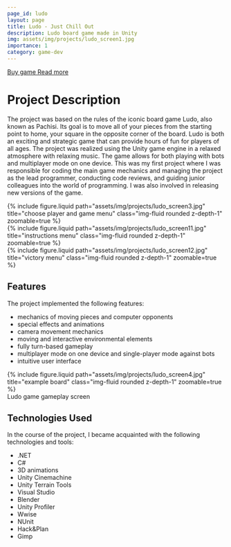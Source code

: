 ```yaml
---
page_id: ludo
layout: page
title: Ludo - Just Chill Out
description: Ludo board game made in Unity
img: assets/img/projects/ludo_screen1.jpg
importance: 1
category: game-dev
---
```


<div class="links">
  <a href="https://www.nintendo.com/us/store/products/ludo-game-just-chill-out-switch/" class="btn btn-amber btn-sm z-depth-0" role="button">Buy game <i class="fa fa-cart-shopping"></i></a>
   <a href="http://farmind.pl/en/just-chill-out/" class="btn btn-amber btn-sm z-depth-0" role="button">Read more <i class="fa fa-book"></i></a>
</div>

# Project Description

The project was based on the rules of the iconic board game Ludo, also known as Pachisi. Its goal is to move all of your pieces from the starting point to home, your square in the opposite corner of the board. Ludo is both an exciting and strategic game that can provide hours of fun for players of all ages. The project was realized using the Unity game engine in a relaxed atmosphere with relaxing music. The game allows for both playing with bots and multiplayer mode on one device. This was my first project where I was responsible for coding the main game mechanics and managing the project as the lead programmer, conducting code reviews, and guiding junior colleagues into the world of programming. I was also involved in releasing new versions of the game.

<div class="row">
    <div class="col-sm mt-3 mt-md-0">
        {% include figure.liquid  path="assets/img/projects/ludo_screen3.jpg" title="choose player and game menu" class="img-fluid rounded z-depth-1" zoomable=true %}
    </div>
    <div class="col-sm mt-3 mt-md-0">
        {% include figure.liquid path="assets/img/projects/ludo_screen11.jpg" title="instructions menu" class="img-fluid rounded z-depth-1" zoomable=true %}
    </div>
    <div class="col-sm mt-3 mt-md-0">
        {% include figure.liquid path="assets/img/projects/ludo_screen12.jpg" title="victory menu" class="img-fluid rounded z-depth-1" zoomable=true %}
    </div>
</div>

## Features

The project implemented the following features:

- mechanics of moving pieces and computer opponents
- special effects and animations
- camera movement mechanics
- moving and interactive environmental elements
- fully turn-based gameplay
- multiplayer mode on one device and single-player mode against bots
- intuitive user interface

<div class="row justify-content-sm-center">
    <div class="col-sm-8 mt-3 mt-md-0">
        {% include figure.liquid path="assets/img/projects/ludo_screen4.jpg" title="example board" class="img-fluid rounded z-depth-1" zoomable=true %}
    </div>
</div>
<div class="caption">
    Ludo game gameplay screen
</div>

## Technologies Used

In the course of the project, I became acquainted with the following technologies and tools:

- .NET
- C#
- 3D animations
- Unity Cinemachine
- Unity Terrain Tools
- Visual Studio
- Blender
- Unity Profiler
- Wwise
- NUnit
- Hack&Plan
- Gimp
